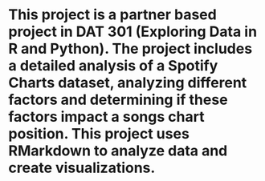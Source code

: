 # This project is a partner based project in DAT 301 (Exploring Data in R and Python). The project includes a detailed analysis of a Spotify Charts dataset, analyzing different factors and determining if these factors impact a songs chart position. This project uses RMarkdown to analyze data and create visualizations. 
